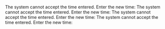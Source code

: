 The system cannot accept the time entered.
Enter the new time: The system cannot accept the time entered.
Enter the new time: The system cannot accept the time entered.
Enter the new time: The system cannot accept the time entered.
Enter the new time: 
